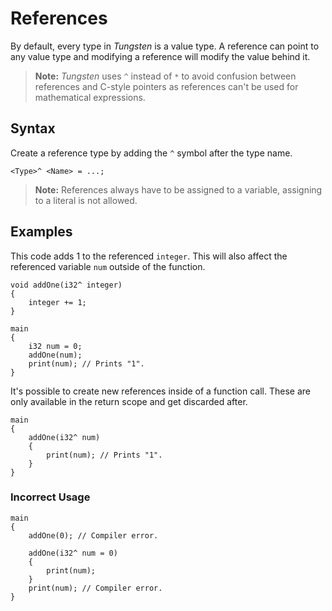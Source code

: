 # References

By default, every type in _Tungsten_ is a value type. A reference can point to any value type and modifying a reference will modify the value behind it.

> **Note:** _Tungsten_ uses `^` instead of `*` to avoid confusion between references and C-style pointers as references can't be used for mathematical expressions.

## Syntax

Create a reference type by adding the `^` symbol after the type name.

```
<Type>^ <Name> = ...;
```

> **Note:** References always have to be assigned to a variable, assigning to a literal is not allowed.

## Examples

This code adds 1 to the referenced `integer`. This will also affect the referenced variable `num` outside of the function.

```
void addOne(i32^ integer)
{
    integer += 1;
}
```

```
main
{
    i32 num = 0;
    addOne(num);
    print(num); // Prints "1".
}
```

It's possible to create new references inside of a function call. These are only available in the return scope and get discarded after.

```
main
{
    addOne(i32^ num)
    {
        print(num); // Prints "1".
    }
}
```

### Incorrect Usage

```
main
{
    addOne(0); // Compiler error.

    addOne(i32^ num = 0)
    {
        print(num);
    }
    print(num); // Compiler error.
}
```
